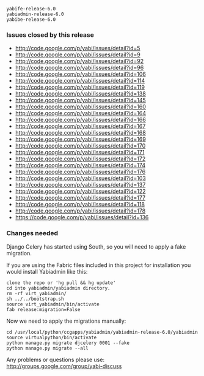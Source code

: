 
```
yabife-release-6.0
yabiadmin-release-6.0
yabibe-release-6.0
```

### Issues closed by this release ###
  * http://code.google.com/p/yabi/issues/detail?id=5
  * http://code.google.com/p/yabi/issues/detail?id=9
  * http://code.google.com/p/yabi/issues/detail?id=92
  * http://code.google.com/p/yabi/issues/detail?id=96
  * http://code.google.com/p/yabi/issues/detail?id=106
  * http://code.google.com/p/yabi/issues/detail?id=114
  * http://code.google.com/p/yabi/issues/detail?id=119
  * http://code.google.com/p/yabi/issues/detail?id=138
  * http://code.google.com/p/yabi/issues/detail?id=145
  * http://code.google.com/p/yabi/issues/detail?id=160
  * http://code.google.com/p/yabi/issues/detail?id=164
  * http://code.google.com/p/yabi/issues/detail?id=166
  * http://code.google.com/p/yabi/issues/detail?id=167
  * http://code.google.com/p/yabi/issues/detail?id=168
  * http://code.google.com/p/yabi/issues/detail?id=169
  * http://code.google.com/p/yabi/issues/detail?id=170
  * http://code.google.com/p/yabi/issues/detail?id=171
  * http://code.google.com/p/yabi/issues/detail?id=172
  * http://code.google.com/p/yabi/issues/detail?id=174
  * http://code.google.com/p/yabi/issues/detail?id=176
  * http://code.google.com/p/yabi/issues/detail?id=103
  * http://code.google.com/p/yabi/issues/detail?id=137
  * http://code.google.com/p/yabi/issues/detail?id=122
  * http://code.google.com/p/yabi/issues/detail?id=177
  * http://code.google.com/p/yabi/issues/detail?id=118
  * http://code.google.com/p/yabi/issues/detail?id=178
  * https://code.google.com/p/yabi/issues/detail?id=136



### Changes needed ###
Django Celery has started using South, so you will need to apply a fake migration.

If you are using the Fabric files included in this project for installation you would install Yabiadmin like this:

```
clone the repo or 'hg pull && hg update'
cd into yabiadmin/yabiadmin directory.
rm -rf virt_yabiadmin/
sh ../../bootstrap.sh
source virt_yabiadmin/bin/activate
fab release:migration=False
```

Now we need to apply the migrations manually:

```
cd /usr/local/python/ccgapps/yabiadmin/yabiadmin-release-6.0/yabiadmin
source virtualpython/bin/activate
python manage.py migrate djcelery 0001 --fake
python manage.py migrate --all
```

Any problems or questions please use:
http://groups.google.com/group/yabi-discuss